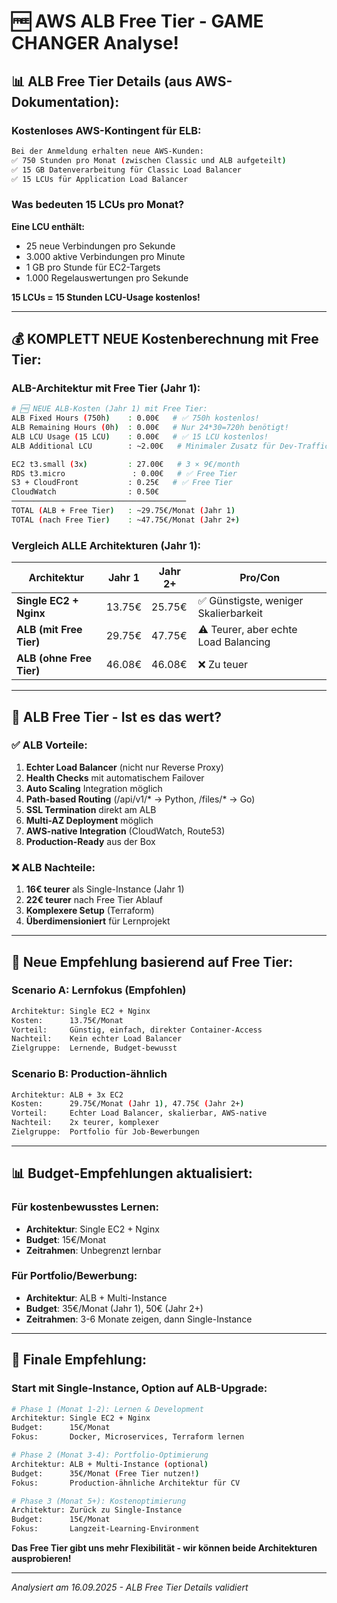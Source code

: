 # 🆓 AWS ALB Free Tier - GAME CHANGER Analyse!

## 📊 **ALB Free Tier Details (aus AWS-Dokumentation):**

### **Kostenloses AWS-Kontingent für ELB:**
```bash
Bei der Anmeldung erhalten neue AWS-Kunden:
✅ 750 Stunden pro Monat (zwischen Classic und ALB aufgeteilt)
✅ 15 GB Datenverarbeitung für Classic Load Balancer
✅ 15 LCUs für Application Load Balancer
```

### **Was bedeuten 15 LCUs pro Monat?**

**Eine LCU enthält:**
- 25 neue Verbindungen pro Sekunde
- 3.000 aktive Verbindungen pro Minute  
- 1 GB pro Stunde für EC2-Targets
- 1.000 Regelauswertungen pro Sekunde

**15 LCUs = 15 Stunden LCU-Usage kostenlos!**

---

## 💰 **KOMPLETT NEUE Kostenberechnung mit Free Tier:**

### **ALB-Architektur mit Free Tier (Jahr 1):**

```bash
# 🆓 NEUE ALB-Kosten (Jahr 1) mit Free Tier:
ALB Fixed Hours (750h)    : 0.00€   # ✅ 750h kostenlos!
ALB Remaining Hours (0h)  : 0.00€   # Nur 24*30=720h benötigt!
ALB LCU Usage (15 LCU)    : 0.00€   # ✅ 15 LCU kostenlos!
ALB Additional LCU        : ~2.00€   # Minimaler Zusatz für Dev-Traffic

EC2 t3.small (3x)         : 27.00€   # 3 × 9€/month
RDS t3.micro               : 0.00€   # ✅ Free Tier
S3 + CloudFront           : 0.25€   # ✅ Free Tier
CloudWatch                : 0.50€   
───────────────────────────────────────
TOTAL (ALB + Free Tier)   : ~29.75€/Monat (Jahr 1)
TOTAL (nach Free Tier)    : ~47.75€/Monat (Jahr 2+)
```

### **Vergleich ALLE Architekturen (Jahr 1):**

| Architektur | Jahr 1 | Jahr 2+ | Pro/Con |
|-------------|--------|---------|----------|
| **Single EC2 + Nginx** | 13.75€ | 25.75€ | ✅ Günstigste, weniger Skalierbarkeit |
| **ALB (mit Free Tier)** | 29.75€ | 47.75€ | ⚠️ Teurer, aber echte Load Balancing |
| **ALB (ohne Free Tier)** | 46.08€ | 46.08€ | ❌ Zu teuer |

---

## 🤔 **ALB Free Tier - Ist es das wert?**

### **✅ ALB Vorteile:**
1. **Echter Load Balancer** (nicht nur Reverse Proxy)
2. **Health Checks** mit automatischem Failover
3. **Auto Scaling** Integration möglich
4. **Path-based Routing** (/api/v1/* → Python, /files/* → Go)
5. **SSL Termination** direkt am ALB
6. **Multi-AZ Deployment** möglich
7. **AWS-native Integration** (CloudWatch, Route53)
8. **Production-Ready** aus der Box

### **❌ ALB Nachteile:**
1. **16€ teurer** als Single-Instance (Jahr 1)
2. **22€ teurer** nach Free Tier Ablauf
3. **Komplexere Setup** (Terraform)
4. **Überdimensioniert** für Lernprojekt

---

## 🎯 **Neue Empfehlung basierend auf Free Tier:**

### **Scenario A: Lernfokus (Empfohlen)**
```bash
Architektur: Single EC2 + Nginx
Kosten:      13.75€/Monat
Vorteil:     Günstig, einfach, direkter Container-Access
Nachteil:    Kein echter Load Balancer
Zielgruppe:  Lernende, Budget-bewusst
```

### **Scenario B: Production-ähnlich**
```bash
Architektur: ALB + 3x EC2
Kosten:      29.75€/Monat (Jahr 1), 47.75€ (Jahr 2+) 
Vorteil:     Echter Load Balancer, skalierbar, AWS-native
Nachteil:    2x teurer, komplexer
Zielgruppe:  Portfolio für Job-Bewerbungen
```

---

## 📊 **Budget-Empfehlungen aktualisiert:**

### **Für kostenbewusstes Lernen:**
- **Architektur**: Single EC2 + Nginx  
- **Budget**: 15€/Monat
- **Zeitrahmen**: Unbegrenzt lernbar

### **Für Portfolio/Bewerbung:**
- **Architektur**: ALB + Multi-Instance
- **Budget**: 35€/Monat (Jahr 1), 50€ (Jahr 2+)
- **Zeitrahmen**: 3-6 Monate zeigen, dann Single-Instance

---

## 🚀 **Finale Empfehlung:**

### **Start mit Single-Instance, Option auf ALB-Upgrade:**

```bash
# Phase 1 (Monat 1-2): Lernen & Development
Architektur: Single EC2 + Nginx
Budget:      15€/Monat
Fokus:       Docker, Microservices, Terraform lernen

# Phase 2 (Monat 3-4): Portfolio-Optimierung  
Architektur: ALB + Multi-Instance (optional)
Budget:      35€/Monat (Free Tier nutzen!)
Fokus:       Production-ähnliche Architektur für CV

# Phase 3 (Monat 5+): Kostenoptimierung
Architektur: Zurück zu Single-Instance
Budget:      15€/Monat
Fokus:       Langzeit-Learning-Environment
```

**Das Free Tier gibt uns mehr Flexibilität - wir können beide Architekturen ausprobieren!**

---

*Analysiert am 16.09.2025 - ALB Free Tier Details validiert*